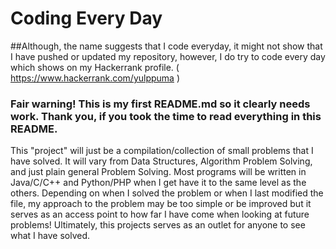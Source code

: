 # Coding Every Day

##Although, the name suggests that I code everyday, it might not show that I have pushed or updated my repository, however, I do try to code every day which shows on my Hackerrank profile. 
( https://www.hackerrank.com/yulppuma )

### Fair warning! This is my first README.md so it clearly needs work. Thank you, if you took the time to read everything in this README.

This "project" will just be a compilation/collection of small problems that I have solved. It will vary from Data Structures, Algorithm Problem Solving, and just plain general Problem Solving. Most programs will be written in Java/C/C++ and Python/PHP when I get have it to the same level as the others. Depending on when I solved the problem or when I last modified the file, my approach to the problem may be too simple or be improved but it serves as an access point to how far I have come when looking at future problems! Ultimately, this projects serves as an outlet for anyone to see what I have solved.
